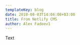 ```yaml
---
templateKey: blog
date: 2018-08-03T14:04:08+03:00
title: From Netlify CMS
author: Alex Fadeev1
---
```


Text